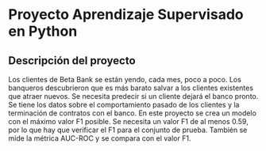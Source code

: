 # Proyecto Aprendizaje Supervisado en Python

## Descripción del proyecto
Los clientes de Beta Bank se están yendo, cada mes, poco a poco. Los banqueros descubrieron que es más barato salvar a los clientes existentes que atraer nuevos.
Se necesita predecir si un cliente dejará el banco pronto. Se tiene los datos sobre el comportamiento pasado de los clientes y la terminación de contratos con el banco.
En este proyecto se crea un modelo con el máximo valor F1 posible. Se necesita un valor F1 de al menos 0.59, por lo que hay que verificar el F1 para el conjunto de prueba.
También se mide la métrica AUC-ROC y se compara con el valor F1.
